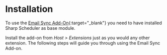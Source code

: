 # Installation

To use the [Email Sync Add-On](https://www.dnnsharp.com/dnn/integrations/email-sync){:target="_blank"} you need to have installed Sharp Scheduler as base module.

Install the add-on from *Host > Extensions* just as you would any other extension. The following steps will guide you through using the Email Sync Add-on.